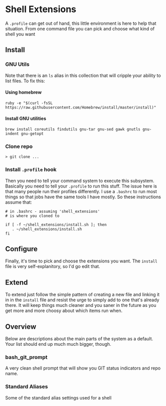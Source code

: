 # Shell Extensions
A `.profile` can get out of hand, this little environment is here to help that situation. From one command file you can pick and choose what kind of shell you want

## Install


### GNU Utils
Note that there is an `ls` alias in this collection that will cripple your ability to list files. To fix this:

#### Using homebrew
```
ruby -e "$(curl -fsSL https://raw.githubusercontent.com/Homebrew/install/master/install)"
```

#### Install GNU utilities
```
brew install coreutils findutils gnu-tar gnu-sed gawk gnutls gnu-indent gnu-getopt
```

### Clone repo

```
> git clone ...
```

### Install `.profile` hook
Then you need to tell your command system to execute this subsystem. Basically you need to tell your `.profile` to run this stuff. The issue here is that many people run their profiles differently. I use a `.bashrc` to run most things so that jobs have the same tools I have mostly. So these instructions assume that:

```
# in .bashrc - assuming 'shell_extensions'
# is where you cloned to

if [ -f ~/shell_extensions/install.sh ]; then
   . ~/shell_extensions/install.sh
fi
```

## Configure
Finally, it's time to pick and choose the extensions you want. The `install` file is very self-explanitory, so I'd go edit that.


## Extend
To extend just follow the simple pattern of creating a new file and linking it in in the `install` file and resist the urge to simply add to one that's already there. It will keep things much cleaner and you saner in the future as you get more and more choosy about which items run when.


## Overview
Below are descriptions about the main parts of the system as a default. Your list should end up much much bigger, though.

### bash_git_prompt
A very clean shell prompt that will show you GIT status indicators and repo name.

### Standard Aliases
Some of the standard alias settings used for a shell

